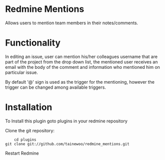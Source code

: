 Redmine Mentions
================

Allows users to mention team members in their notes/comments.

Functionality
==============
In editing an issue, user can mention his/her colleagues username that are part of the project from the drop down list, 
the mentioned user receives an email with the body of the comment and information who mentioned him on particular issue.

By default '@' sign is used as the trigger for the mentioning, however the trigger can be changed among available triggers.

Installation
==============
To Install this plugin goto plugins in your redmine repository

Clone the git repository: 

        cd plugins
	git clone git://github.com/tainewoo/redmine_mentions.git
        
Restart Redmine
       
        
